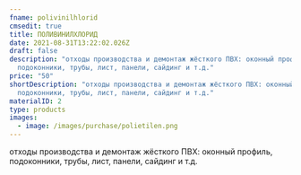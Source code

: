 ```yaml
---
fname: polivinilhlorid
cmsedit: true
title: ПОЛИВИНИЛХЛОРИД
date: 2021-08-31T13:22:02.026Z
draft: false
description: "отходы производства и демонтаж жёсткого ПВХ: оконный профиль,
  подоконники, трубы, лист, панели, сайдинг и т.д."
price: "50"
shortDescription: "отходы производства и демонтаж жёсткого ПВХ: оконный профиль,
  подоконники, трубы, лист, панели, сайдинг и т.д."
materialID: 2
type: products
images:
  - image: /images/purchase/polietilen.png
---
```

отходы производства и демонтаж жёсткого ПВХ: оконный профиль, подоконники, трубы, лист, панели, сайдинг и т.д.